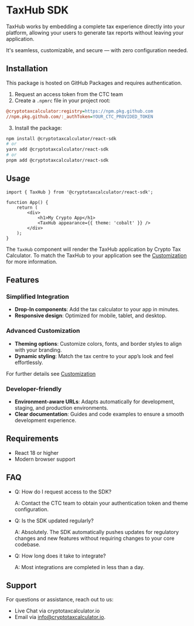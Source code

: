 # TaxHub SDK

TaxHub works by embedding a complete tax experience directly into your platform, allowing your users to generate tax reports without leaving your application.

It's seamless, customizable, and secure — with zero configuration needed.

## Installation

This package is hosted on GitHub Packages and requires authentication.

1. Request an access token from the CTC team
2. Create a `.npmrc` file in your project root:

```ini
@cryptotaxcalculator:registry=https://npm.pkg.github.com
//npm.pkg.github.com/:_authToken=YOUR_CTC_PROVIDED_TOKEN
```

3. Install the package:

```bash
npm install @cryptotaxcalculator/react-sdk
# or
yarn add @cryptotaxcalculator/react-sdk
# or
pnpm add @cryptotaxcalculator/react-sdk
```

## Usage

```tsx
import { TaxHub } from '@cryptotaxcalculator/react-sdk';

function App() {
    return (
        <div>
            <h1>My Crypto App</h1>
            <TaxHub appearance={{ theme: 'cobalt' }} />
        </div>
    );
}
```

The `TaxHub` component will render the TaxHub application by Crypto Tax Calculator. To match the TaxHub to your application see the [Customization](/Customization) for more information.

## Features

### Simplified Integration

-   **Drop-In components**: Add the tax calculator to your app in minutes.
-   **Responsive design**: Optimized for mobile, tablet, and desktop.

### Advanced Customization

-   **Theming options**: Customize colors, fonts, and border styles to align with your branding.
-   **Dynamic styling**: Match the tax centre to your app’s look and feel effortlessly.

For further details see [Customization](/Customization)

### Developer-friendly

-   **Environment-aware URLs**: Adapts automatically for development, staging, and production environments.
-   **Clear documentation**: Guides and code examples to ensure a smooth development experience.

## Requirements

-   React 18 or higher
-   Modern browser support

## FAQ

-   Q: How do I request access to the SDK?

    A: Contact the CTC team to obtain your authentication token and theme configuration.

-   Q: Is the SDK updated regularly?

    A: Absolutely. The SDK automatically pushes updates for regulatory changes and new features without requiring changes to your core codebase.

-   Q: How long does it take to integrate?

    A: Most integrations are completed in less than a day.

## Support

For questions or assistance, reach out to us:

-   Live Chat via cryptotaxcalculator.io
-   Email via info@cryptotaxcalculator.io.
